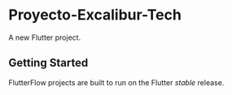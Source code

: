 # Proyecto-Excalibur-Tech

A new Flutter project.

## Getting Started

FlutterFlow projects are built to run on the Flutter _stable_ release.
